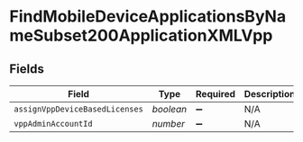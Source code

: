 # FindMobileDeviceApplicationsByNameSubset200ApplicationXMLVpp


## Fields

| Field                          | Type                           | Required                       | Description                    | Example                        |
| ------------------------------ | ------------------------------ | ------------------------------ | ------------------------------ | ------------------------------ |
| `assignVppDeviceBasedLicenses` | *boolean*                      | :heavy_minus_sign:             | N/A                            |                                |
| `vppAdminAccountId`            | *number*                       | :heavy_minus_sign:             | N/A                            | -1                             |